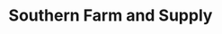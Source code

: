 ---
title: "Southern Farm and Supply"
url: /monroeville/southern-farm-and-supply/
shop: Landwirtschaftlich
---